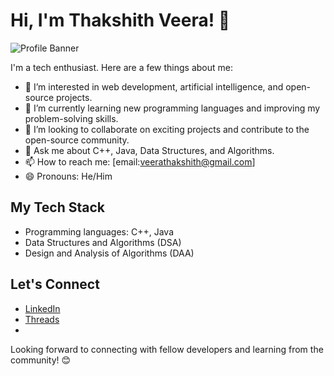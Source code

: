 # Hi, I'm Thakshith Veera! 👋

![Profile Banner](https://github.com/Thakshithveera22/MyProfile/blob/main/images/banner.png)

I'm a tech enthusiast. Here are a few things about me:

- 🔭 I’m interested in web development, artificial intelligence, and open-source projects.
- 🌱 I’m currently learning new programming languages and improving my problem-solving skills.
- 👯 I’m looking to collaborate on exciting projects and contribute to the open-source community.
- 💬 Ask me about C++, Java, Data Structures, and Algorithms.
- 📫 How to reach me: [email:veerathakshith@gmail.com]
- 😄 Pronouns: He/Him

## My Tech Stack

- Programming languages: C++, Java
- Data Structures and Algorithms (DSA)
- Design and Analysis of Algorithms (DAA)

## Let's Connect

- [LinkedIn](https://www.linkedin.com/in/thakshith-veera-7410a9236)
- [Threads](https://www.threads.net/@thxkshith_)
- 
Looking forward to connecting with fellow developers and learning from the community! 😊
